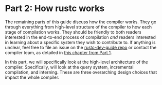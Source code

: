 # Part 2: How rustc works

The remaining parts of this guide discuss how the compiler works. They go
through everything from high-level structure of the compiler to how each stage
of compilation works. They should be friendly to both readers interested in the
end-to-end process of compilation _and_ readers interested in learning about a
specific system they wish to contribute to. If anything is unclear, feel free
to file an issue on the [rustc-dev-guide
repo](https://github.com/rust-lang/rustc-dev-guide/issues) or contact the compiler
team, as detailed in [this chapter from Part 1](./compiler-team.md).

In this part, we will specifically look at the high-level architecture of the
compiler. Specifically, will look at the query system, incremental compilation,
and interning. These are three overarching design choices that impact the whole
compiler.
